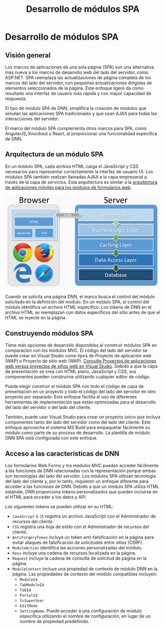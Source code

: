 ﻿---
uid: spa-module-development
locale: es
title: Desarrollo de módulos SPA
dnnversion: 09.02.00
related-topics: create-module-using-templates,use-module-creator,providers
links: ["[Wikipedia: Single-Page Application](https://en.wikipedia.org/wiki/Single-page_application)","[DNN Wiki: Token Replacement API](https://www.dnnsoftware.com/wiki/ipropertyaccess)","[DNN Wiki: Standard DNN Tokens](https://www.dnnsoftware.com/wiki/tokens)"]
---

# Desarrollo de módulos SPA

## Visión general

Los marcos de aplicaciones de una sola página (SPA) son una alternativa más nueva a los marcos de desarrollo web del lado del servidor, como ASP.NET. SPA reemplaza las actualizaciones de página completa de los marcos del lado del servidor, con pequeñas actualizaciones dirigidas de elementos seleccionados de la página. Este enfoque ligero da como resultado una interfaz de usuario más rápida y con mayor capacidad de respuesta.

El tipo de módulo SPA de DNN, simplifica la creación de módulos que simulan las aplicaciones SPA tradicionales y que usan AJAX para todas las interacciones del servidor.

El marco del módulo SPA complementa otros marcos para SPA, como AngularJS, Knockout y React, al proporcionar una funcionalidad específica de DNN.

## Arquitectura de un módulo SPA

En un módulo SPA, cada archivo HTML carga el JavaScript y CSS necesarios para representar correctamente la interfaz de usuario UI. Los módulos SPA también realizan llamadas AJAX a la capa empresarial a través de la capa de servicios. Esta arquitectura es similar a la [arquitectura de aplicaciones móviles para los módulos de formularios web](xref:web-forms-module-development).

![Arquitectura lógica de un módulo SPA.](/images/gra-module-architecture-spa.png)

Cuando se solicita una página DNN, el marco busca el control del módulo solicitado en la definición del módulo. En un módulo SPA, el control del módulo identifica un archivo HTML específico. Los tokens de DNN en el archivo HTML se reemplazan con datos específicos del sitio antes de que el HTML se inyecte en la página.

## Construyendo módulos SPA

Tiene más opciones de desarrollo disponibles al construir módulos SPA en comparación con los módulos MVC. El código del lado del servidor se puede crear en Visual Studio como tipos de Proyecto de aplicación web (WAP) o Proyecto de sitio web (WAP). [Consulte Proyectos de aplicaciones web versus proyectos de sitios web en Visual Studio](https://msdn.microsoft.com/en-us/library/dd547590%28v=vs.110%29.aspx). Debido a que la capa de presentación se crea con HTML plano, JavaScript y CSS, sus componentes pueden construirse utilizando cualquier editor de código.

Puede elegir construir el módulo SPA con todo el código de capa de presentación en un proyecto y todo el código del lado del servidor en otro proyecto por separado. Este enfoque facilita el uso de diferentes herramientas de implementación que están optimizadas para el desarrollo del lado del servidor o del lado del cliente.

También, puede usar Visual Studio para crear un proyecto único que incluya componentes tanto del lado del servidor como del lado del cliente. Este enfoque aprovecha el sistema MS Build para empaquetar fácilmente su módulo como parte de su proceso de desarrollo. La plantilla de módulo DNN SPA está configurada con este enfoque.

## Acceso a las características de DNN

Los formularios Web Forms y los módulos MVC pueden acceder fácilmente a las funciones de DNN relacionadas con la representación porque ambas son tecnologías del lado del servidor. Los módulos SPA utilizan tecnología del lado del cliente y, por lo tanto, requieren un enfoque diferente para acceder a las funciones de DNN. Debido a que un módulo SPA utiliza HTML estándar, DNN proporciona tokens personalizados que pueden incluirse en el HTML para acceder a los datos y API.

Los siguientes tokens se pueden utilizar en su HTML:

*   `JavaScript` o `JS` registra un archivo JavaScript con el Administrador de recursos del cliente.
*   `CSS` registra una hoja de estilo con el Administrador de recursos del cliente..
*   `AntiForgeryToken` incluye un token anti-falsificación en la página para evitar ataques de falsificación de solicitudes entre sitios (CSRF).
*   `ModuleAction` identifica las acciones personalizadas del módulo.
*   `Resx` incluye una cadena de recursos localizada en la página.
*   `Request` incluye la cadena de consulta de solicitud de página en la página.
*   `ModuleContext` incluye una propiedad de contexto de módulo DNN en la página. Las propiedades de contexto del módulo compatibles incluyen:
    *   `ModuleId`
    *   `TabModuleId`
    *   `TabId`
    *   `PortalId`
    *   `IsSuperUser`
    *   `EditMode`
    *   `SettingName`. Puede acceder a una configuración de módulo específica utilizando el nombre de configuración, en lugar de un nombre de propiedad predefinido.
